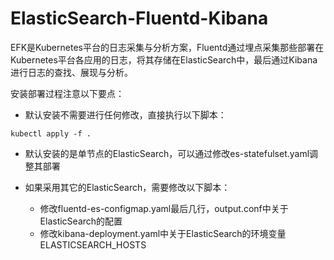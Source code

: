 # ElasticSearch-Fluentd-Kibana
EFK是Kubernetes平台的日志采集与分析方案，Fluentd通过埋点采集那些部署在Kubernetes平台各应用的日志，将其存储在ElasticSearch中，最后通过Kibana进行日志的查找、展现与分析。

安装部署过程注意以下要点：
- 默认安装不需要进行任何修改，直接执行以下脚本：
```shell
kubectl apply -f .
```
- 默认安装的是单节点的ElasticSearch，可以通过修改es-statefulset.yaml调整其部署

- 如果采用其它的ElasticSearch，需要修改以下脚本：
  + 修改fluentd-es-configmap.yaml最后几行，output.conf中关于ElasticSearch的配置
  + 修改kibana-deployment.yaml中关于ElasticSearch的环境变量ELASTICSEARCH_HOSTS